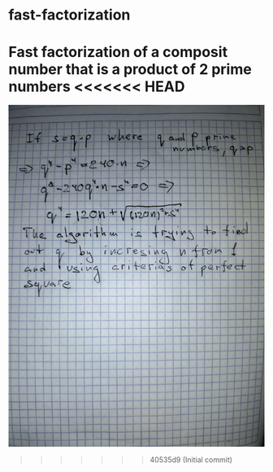 # fast-factorization
Fast factorization of a composit number that is a product of 2 prime numbers
<<<<<<< HEAD
=======
![Algorythm](./docs/fast-factorization.jpg?raw=true "Scheme of one-point and five-points models") 
>>>>>>> 40535d9 (Initial commit)

